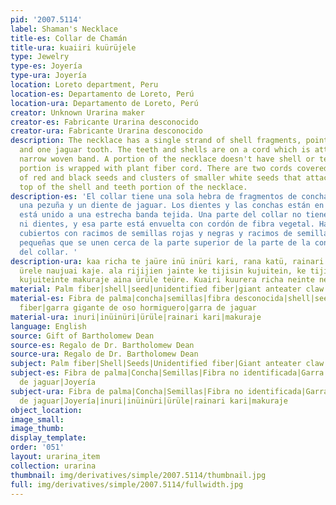 ```yaml
---
pid: '2007.5114'
label: Shaman's Necklace
title-es: Collar de Chamán
title-ura: kuaiiri kuürüjele
type: Jewelry
type-es: Joyería
type-ura: Joyería
location: Loreto department, Peru
location-es: Departamento de Loreto, Perú
location-ura: Departamento de Loreto, Perú
creator: Unknown Urarina maker
creator-es: Fabricante Urarina desconocido
creator-ura: Fabricante Urarina desconocido
description: The necklace has a single strand of shell fragments, pointed teeth, hoof
  and one jaguar tooth. The teeth and shells are on a cord which is attached to a
  narrow woven band. A portion of the necklace doesn't have shell or teeth, and that
  portion is wrapped with plant fiber cord. There are two cords covered with clusters
  of red and black seeds and clusters of smaller white seeds that attach near the
  top of the shell and teeth portion of the necklace.
description-es: 'El collar tiene una sola hebra de fragmentos de concha, dientes puntiagudos,
  una pezuña y un diente de jaguar. Los dientes y las conchas están en un cordón que
  está unido a una estrecha banda tejida. Una parte del collar no tiene caparazón
  ni dientes, y esa parte está envuelta con cordón de fibra vegetal. Hay dos cordones
  cubiertos con racimos de semillas rojas y negras y racimos de semillas blancas más
  pequeñas que se unen cerca de la parte superior de la parte de la concha y los dientes
  del collar. '
description-ura: kaa richa te jaüre inü inüri kari, rana katü, rainari kari, makuraje,
  ürele naujuai kaje. ala rijijien jainte ke tijisin kujuitein, ke tijitain jelai
  kujuiteinte makuraje aina ürüle teüre. Kuairi kuurera richa neinte nelata.
material: Palm fiber|shell|seed|unidentified fiber|giant anteater claw|jaguar claw
material-es: Fibra de palma|concha|semillas|fibra desconocida|shell|seed|unidentified
  fiber|garra gigante de oso hormiguero|garra de jaguar
material-ura: inuri|inüinüri|ürüle|rainari kari|makuraje
language: English
source: Gift of Bartholomew Dean
source-es: Regalo de Dr. Bartholomew Dean
source-ura: Regalo de Dr. Bartholomew Dean
subject: Palm fiber|Shell|Seeds|Unidentified fiber|Giant anteater claw|Jaguar claw|Jewelry
subject-es: Fibra de palma|Concha|Semillas|Fibra no identificada|Garra de oso hormiguero|Garra
  de jaguar|Joyería
subject-ura: Fibra de palma|Concha|Semillas|Fibra no identificada|Garra de oso hormiguero|Garra
  de jaguar|Joyería|inuri|inüinüri|ürüle|rainari kari|makuraje
object_location:
image_small:
image_thumb:
display_template:
order: '051'
layout: urarina_item
collection: urarina
thumbnail: img/derivatives/simple/2007.5114/thumbnail.jpg
full: img/derivatives/simple/2007.5114/fullwidth.jpg
---
```


